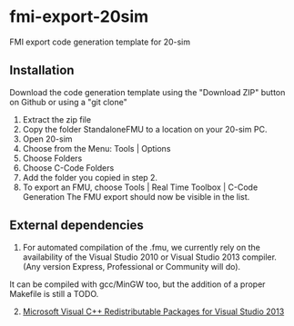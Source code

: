 # fmi-export-20sim
FMI export code generation template for 20-sim

## Installation
Download the code generation template using the "Download ZIP" button on Github or using a "git clone"

1. Extract the zip file
2. Copy the folder StandaloneFMU to a location on your 20-sim PC.
3. Open 20-sim
4. Choose from the Menu: Tools | Options
5. Choose Folders
6. Choose C-Code Folders
7. Add the folder you copied in step 2.
8. To export an FMU, choose Tools | Real Time Toolbox | C-Code Generation
    The FMU export should now be visible in the list.

## External dependencies
1. For automated compilation of the .fmu, we currently rely on the availability of the Visual Studio 2010 or Visual Studio 2013 compiler.
(Any version Express, Professional or Community will do).

It can be compiled with gcc/MinGW too, but the addition of a proper Makefile is still a TODO.

2. [Microsoft Visual C++ Redistributable Packages for Visual Studio 2013](http://www.microsoft.com/en-us/download/details.aspx?id=40784)
